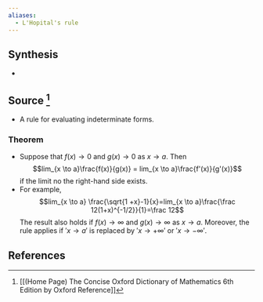 ```yaml
---
aliases:
  - L'Hopital's rule
---
```

## Synthesis
- 
## Source [^1]
- A rule for evaluating indeterminate forms.
### Theorem
- Suppose that $f(x) \to 0$ and $g(x) \to 0$ as $x \to a$. Then $$lim_{x \to a}\frac{f(x)}{g(x)} = lim_{x \to a}\frac{f'(x)}{g'(x)}$$if the limit no the right-hand side exists.
- For example, $$lim_{x \to a} \frac{\sqrt{1 +x}-1}{x}=lim_{x \to a}\frac{\frac 12(1+x)^{-1/2}}{1}=\frac 12$$The result also holds if $f(x) \to \infty$ and $g(x) \to \infty$ as $x \to a$. Moreover, the rule applies if $'x \to a'$ is replaced by $'x \to +\infty'$ or $'x \to -\infty'$.
## References

[^1]: [[(Home Page) The Concise Oxford Dictionary of Mathematics 6th Edition by Oxford Reference]]